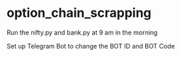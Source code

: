 # option_chain_scrapping

Run the nifty.py and bank.py at 9 am in the morning

Set up Telegram Bot to change the BOT ID and BOT Code

